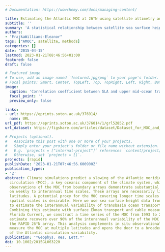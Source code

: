 ```yaml
---
# Documentation: https://wowchemy.com/docs/managing-content/

title: Estimating the Atlantic MOC at 26°N using satellite altimetry and cable measurements
subtitle: ''
summary: 'A statistical relationship between satellite sea surface height (SSH) and observed transports at 26°N is used to build a proxy for the AMOC transport since 1992.  The method relies on a strong relationship between (1) the interannual variability of spatially-smoothed SSH at the western boundary of the Atlantic and (2) the RAPID 26°N estimate of upper mid-ocean transport (UMO, top ~1100m) across the Atlantic.  Explained variance is very high, but the method assumes stationarity in the relationship between SSH and UMO, which would likely be violated on longer timescales associated with e.g., deep watermass change.'
authors:
- "FrajkaWilliams-Eleanor"
tags: ["AMOC", satellite, methods]
categories: []
date: '2015-04-15'
lastmod: 2023-01-21T08:46:56+01:00
featured: false
draft: false

# Featured image
# To use, add an image named `featured.jpg/png` to your page's folder.
# Focal points: Smart, Center, TopLeft, Top, TopRight, Left, Right, BottomLeft, Bottom, BottomRight.
image:
  caption: 'Correlation coefficient between SLA and upper mid-ocean transport at 26.5◦N. Red indicates positive corre- lation, and blue negative. Stippled regions are significant at the 95% level. Mean dynamic ocean topography is overlaid with black contours (contour interval, 20 cm).'
  focal_point: ''
  preview_only: false

links:
- url: https://eprints.soton.ac.uk/376014/
  name: URL
url_pdf: https://eprints.soton.ac.uk/376014/1/grl52852.pdf
url_dataset: https://figshare.com/articles/dataset/Dataset_for_MOC_and_proxy_at_26N/1461658

# Projects (optional).
#   Associate this post with one or more of your projects.
#   Simply enter your project's folder or file name without extension.
#   E.g. `projects = ["internal-project"]` references `content/project/deep-learning/index.md`.
#   Otherwise, set `projects = []`.
projects: [rapid]
publishDate: '2023-01-21T07:46:56.600900Z'
publication_types:
- '2'
abstract: Climate simulations predict a slowing of the Atlantic meridional overturning
  circulation (MOC), a key oceanic component of the climate system, while continuous
  observations of the MOC from boundary arrays demonstrate substantial variability
  on weekly to interannual time scales. These arrays are necessarily limited to individual
  latitudes. A potential proxy for the MOC covering longer time scales and larger
  spatial scales is desirable. Here we use sea surface height data from satellites
  to estimate the interannual variability of transbasin ocean transports at 26°N.
  Combining this estimate with surface Ekman transport and cable measurements of the
  Florida Current, we construct a time series of the MOC from 1993 to 2014. This satellite-based
  estimate recovers over 90% of the interannual variability of the MOC measured by
  the RAPID 26°N array. This analysis complements in situ observational efforts to
  measure the MOC at multiple latitudes and opens the door to a broader spatial understanding
  of the Atlantic circulation variability.
publication: '*Geophys. Res. Lett.*'
doi: 10.1002/2015GL063220
---
```

